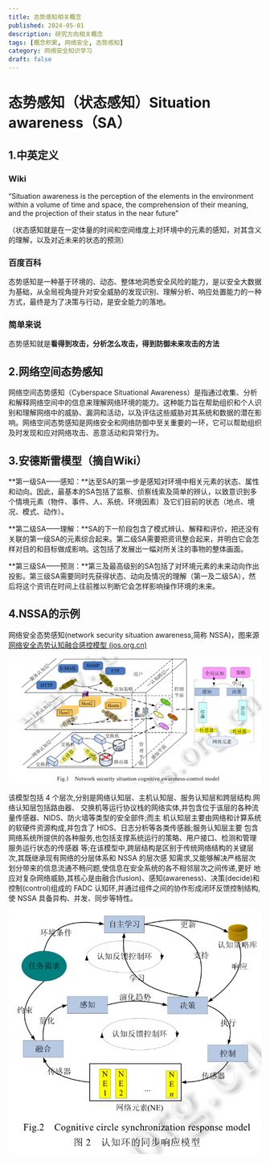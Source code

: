 ```yaml
---
title: 态势感知相关概念
published: 2024-05-01
description: 研究方向相关概念
tags: [概念积累, 网络安全, 态势感知]
category: 网络安全知识学习
draft: false
---
```

# 态势感知（状态感知）**Situation awareness**（SA）

## 1.中英定义

### Wiki

“Situation awareness is the perception of the elements in the environment within a volume of time and space, the comprehension of their meaning, and the projection of their status in the near future”

（状态感知就是在一定体量的时间和空间维度上对环境中的元素的感知，对其含义的理解，以及对近未来的状态的预测）

### 百度百科

态势感知是一种基于环境的、动态、整体地洞悉安全风险的能力，是以安全大数据为基础，从全局视角提升对安全威胁的发现识别、理解分析、响应处置能力的一种方式，最终是为了决策与行动，是安全能力的落地。

### 简单来说

态势感知就是**看得到攻击，分析怎么攻击，得到防御未来攻击的方法**

## 2.网络空间态势感知

网络空间态势感知（Cyberspace Situational Awareness）是指通过收集、分析和解释网络空间中的信息来理解网络环境的能力。这种能力旨在帮助组织和个人识别和理解网络中的威胁、漏洞和活动，以及评估这些威胁对其系统和数据的潜在影响。网络空间态势感知是网络安全和网络防御中至关重要的一环，它可以帮助组织及时发现和应对网络攻击、恶意活动和异常行为。

## 3.安德斯雷模型（摘自Wiki）

**第一级SA——感知：**达至SA的第一步是感知对环境中相关元素的状态、属性和动向。因此，最基本的SA包括了监察、侦察线索及简单的辨认，以致意识到多个情境元素（物件、事件、人、系统、环境因素）及它们目前的状态（地点、境况、模式、动作）。

**第二级SA——理解：**SA的下一阶段包含了模式辨认、解释和评价，把还没有关联的第一级SA的元素综合起来。第二级SA需要把资讯整合起来，并明白它会怎样对目的和目标做成影响。这包括了发展出一幅对所关注的事物的整体画面。

**第三级SA——预测：**第三及最高级别的SA包括了对环境元素的未来动向作出投影。第三级SA需要同时先获得状态、动向及情况的理解（第一及二级SA），然后将这个资讯在时间上往前推以判断它会怎样影响操作环境的未来。



## 4.NSSA的示例

网络安全态势感知(network security situation awareness,简称 NSSA)，图来源[网络安全态势认知融合感控模型 (jos.org.cn)](https://www.jos.org.cn/jos/article/abstract/4852)

![image-20240515094913479](https://raw.githubusercontent.com/PasserByNaOH/PicGo/main/blogPic/image-20240515094913479.png)

该模型包括 4 个层次,分别是网络认知层、主机认知层、服务认知层和跨层结构.网络认知层包括路由器、
交换机等运行协议栈的网络实体,并包含位于该层的各种流量传感器、NIDS、防火墙等类型的安全部件;而主
机认知层主要由网络和计算系统的软硬件资源构成,并包含了 HIDS、日志分析等各类传感器;服务认知层主要
包含网络系统所提供的各种服务,也包括支撑系统运行的策略、用户接口、检测和管理服务运行状态的传感器
等;在该模型中,跨层结构是区别于传统网络结构的关键层次,其既继承现有网络的分层体系和 NSSA 的层次感
知需求,又能够解决严格层次划分带来的信息流通不畅问题,使信息在安全系统的各不相邻层次之间传递,更好
地应对复杂网络威胁,其核心是由融合(fusion)、感知(awareness)、决策(decide)和控制(control)组成的 FADC 认知环,并通过组件之间的协作形成闭环反馈控制结构,使 NSSA 具备异构、并发、同步等特性。

![image-20240515100823589](https://raw.githubusercontent.com/PasserByNaOH/PicGo/main/blogPic/image-20240515100823589.png)
